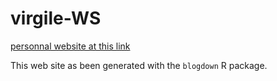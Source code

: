 # virgile-WS

[personnal website at this link](https://virgile-baudrot.me/)

This web site as been generated with the `blogdown` R package.